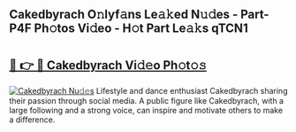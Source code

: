 ## Cakedbyrach O𝚗lyf𝚊ns Le𝚊𝚔ed N𝚞𝚍es - Part-P4F Ph𝚘tos Vi𝚍eo - H𝚘t Part Le𝚊𝚔s qTCN1

# <h2><a href="http://hf0jbv.feru.top/?c=Cakedbyrach">🔗 👉 🔴 Cakedbyrach Vi𝚍𝚎o Ph𝚘t𝚘𝚜</a></h2>

[![Cakedbyrach Nu𝚍𝚎s](https://i.imgur.com/0TWrTi3.gif)](http://hf0jbv.feru.top/?c=Cakedbyrach)
Lifestyle and dance enthusiast Cakedbyrach sharing their passion through social media. A public figure like Cakedbyrach, with a large following and a strong voice, can inspire and motivate others to make a difference. 
